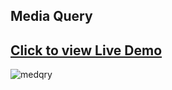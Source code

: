## Media Query
## [Click to view Live Demo](https://ashfaqmbd.github.io/mediaquery2/)
![medqry](https://github.com/ashfaqmbd/mediaquery2/assets/16706440/c39382f3-01ca-4f0c-9186-bbc113d259c6)
